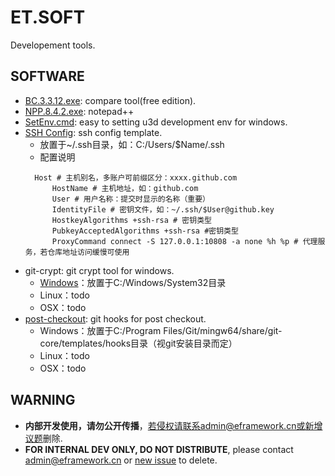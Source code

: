 # ET.SOFT
Developement tools.

## SOFTWARE
- [BC.3.3.12.exe](https://eframework-cn.github.io/ET.SOFT/BC.3.3.12.exe): compare tool(free edition).
- [NPP.8.4.2.exe](https://eframework-cn.github.io/ET.SOFT/NPP.8.4.2.exe): notepad++
- [SetEnv.cmd](https://eframework-cn.github.io/ET.SOFT/SetEnv.cmd): easy to setting u3d development env for windows.
- [SSH Config](https://eframework-cn.github.io/ET.SOFT/config): ssh config template.
  - 放置于~/.ssh目录，如：C:/Users/$Name/.ssh
  - 配置说明
  ```
    Host # 主机别名，多账户可前缀区分：xxxx.github.com
        HostName # 主机地址，如：github.com
        User # 用户名称：提交时显示的名称（重要）
        IdentityFile # 密钥文件，如：~/.ssh/$User@github.key
        HostkeyAlgorithms +ssh-rsa # 密钥类型
        PubkeyAcceptedAlgorithms +ssh-rsa #密钥类型
        ProxyCommand connect -S 127.0.0.1:10808 -a none %h %p # 代理服务，若仓库地址访问缓慢可使用
  ```
- git-crypt: git crypt tool for windows.
  - [Windows](https://eframework-cn.github.io/ET.SOFT/git-crypt.exe)：放置于C:/Windows/System32目录
  - Linux：todo
  - OSX：todo
- [post-checkout](https://eframework-cn.github.io/ET.SOFT/post-checkout): git hooks for post checkout.
  - Windows：放置于C:/Program Files/Git/mingw64/share/git-core/templates/hooks目录（视git安装目录而定）
  - Linux：todo
  - OSX：todo

## WARNING
- **内部开发使用，请勿公开传播**，若侵权请联系admin@eframework.cn或[新增议题](https://github.com/eframework-cn/ET.SOFT/issues)删除.
- **FOR INTERNAL DEV ONLY, DO NOT DISTRIBUTE**, please contact admin@eframework.cn or [new issue](https://github.com/eframework-cn/ET.SOFT/issues) to delete.